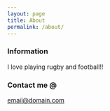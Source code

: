 ```yaml
---
layout: page
title: About
permalink: /about/
---
```

### Information

I love playing rugby and football!!

### Contact me @

[email@domain.com](mailto:email@domain.com)
